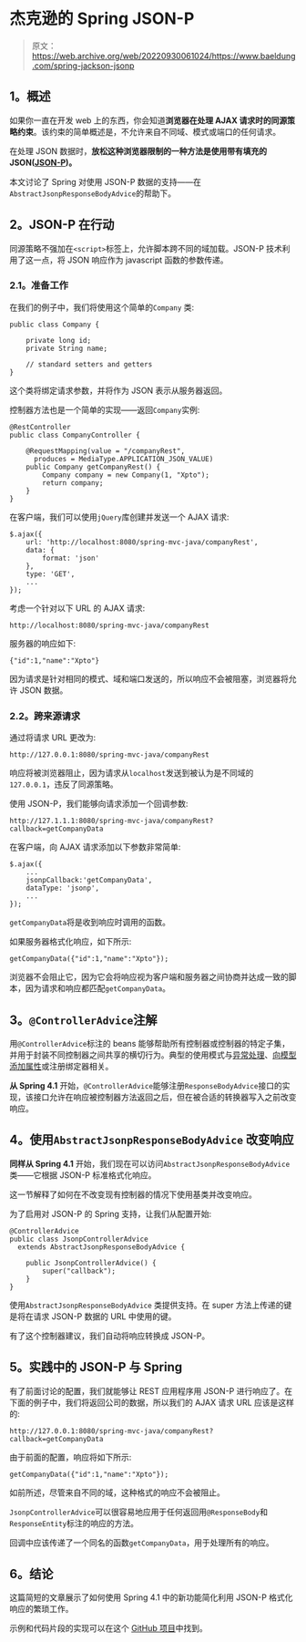 # 杰克逊的 Spring JSON-P

> 原文：<https://web.archive.org/web/20220930061024/https://www.baeldung.com/spring-jackson-jsonp>

## **1。概述**

如果你一直在开发 web 上的东西，你会知道**浏览器在处理 AJAX 请求时的同源策略约束**。该约束的简单概述是，不允许来自不同域、模式或端口的任何请求。

在处理 JSON 数据时，**放松这种浏览器限制的一种方法是使用带有填充的 JSON([JSON-P](https://web.archive.org/web/20220812055347/https://en.wikipedia.org/wiki/JSONP))。**

本文讨论了 Spring 对使用 JSON-P 数据的支持——在`AbstractJsonpResponseBodyAdvice`的帮助下。

## **2。JSON-P 在行动**

同源策略不强加在`<script>`标签上，允许脚本跨不同的域加载。JSON-P 技术利用了这一点，将 JSON 响应作为 javascript 函数的参数传递。

### **2.1。准备工作**

在我们的例子中，我们将使用这个简单的`Company` 类:

```
public class Company {

    private long id;
    private String name;

    // standard setters and getters
} 
```

这个类将绑定请求参数，并将作为 JSON 表示从服务器返回。

控制器方法也是一个简单的实现——返回`Company`实例:

```
@RestController
public class CompanyController {

    @RequestMapping(value = "/companyRest",
      produces = MediaType.APPLICATION_JSON_VALUE)
    public Company getCompanyRest() {
        Company company = new Company(1, "Xpto");
        return company;
    }
}
```

在客户端，我们可以使用`jQuery`库创建并发送一个 AJAX 请求:

```
$.ajax({
    url: 'http://localhost:8080/spring-mvc-java/companyRest',
    data: {
        format: 'json'
    },
    type: 'GET',
    ...
});
```

考虑一个针对以下 URL 的 AJAX 请求:

```
http://localhost:8080/spring-mvc-java/companyRest 
```

服务器的响应如下:

```
{"id":1,"name":"Xpto"}
```

因为请求是针对相同的模式、域和端口发送的，所以响应不会被阻塞，浏览器将允许 JSON 数据。

### **2.2。跨来源请求**

通过将请求 URL 更改为:

```
http://127.0.0.1:8080/spring-mvc-java/companyRest 
```

响应将被浏览器阻止，因为请求从`localhost`发送到被认为是不同域的`127.0.0.1`，违反了同源策略。

使用 JSON-P，我们能够向请求添加一个回调参数:

```
http://127.1.1.1:8080/spring-mvc-java/companyRest?callback=getCompanyData 
```

在客户端，向 AJAX 请求添加以下参数非常简单:

```
$.ajax({
    ...
    jsonpCallback:'getCompanyData',
    dataType: 'jsonp',
    ...
});
```

`getCompanyData`将是收到响应时调用的函数。

如果服务器格式化响应，如下所示:

```
getCompanyData({"id":1,"name":"Xpto"}); 
```

浏览器不会阻止它，因为它会将响应视为客户端和服务器之间协商并达成一致的脚本，因为请求和响应都匹配`getCompanyData`。

## **3。`@ControllerAdvice`注解**

用`@ControllerAdvice`标注的 beans 能够帮助所有控制器或控制器的特定子集，并用于封装不同控制器之间共享的横切行为。典型的使用模式与[异常处理](/web/20220812055347/https://www.baeldung.com/exception-handling-for-rest-with-spring)、[向模型添加属性](/web/20220812055347/https://www.baeldung.com/spring-mvc-and-the-modelattribute-annotation)或注册绑定器相关。

**从 Spring 4.1** 开始，`@ControllerAdvice`能够注册`ResponseBodyAdvice`接口的实现，该接口允许在响应被控制器方法返回之后，但在被合适的转换器写入之前改变响应。

## **4。使用`AbstractJsonpResponseBodyAdvice`** 改变响应

**同样从 Spring 4.1** 开始，我们现在可以访问`AbstractJsonpResponseBodyAdvice`类——它根据 JSON-P 标准格式化响应。

这一节解释了如何在不改变现有控制器的情况下使用基类并改变响应。

为了启用对 JSON-P 的 Spring 支持，让我们从配置开始:

```
@ControllerAdvice
public class JsonpControllerAdvice 
  extends AbstractJsonpResponseBodyAdvice {

    public JsonpControllerAdvice() {
        super("callback");
    }
} 
```

使用`AbstractJsonpResponseBodyAdvice` 类提供支持。在 super 方法上传递的键是将在请求 JSON-P 数据的 URL 中使用的键。

有了这个控制器建议，我们自动将响应转换成 JSON-P。

## **5。实践中的 JSON-P 与 Spring**

有了前面讨论的配置，我们就能够让 REST 应用程序用 JSON-P 进行响应了。在下面的例子中，我们将返回公司的数据，所以我们的 AJAX 请求 URL 应该是这样的:

```
http://127.0.0.1:8080/spring-mvc-java/companyRest?callback=getCompanyData 
```

由于前面的配置，响应将如下所示:

```
getCompanyData({"id":1,"name":"Xpto"});
```

如前所述，尽管来自不同的域，这种格式的响应不会被阻止。

`JsonpControllerAdvice`可以很容易地应用于任何返回用`@ResponseBody`和`ResponseEntity`标注的响应的方法。

回调中应该传递了一个同名的函数`getCompanyData`，用于处理所有的响应。

## **6。结论**

这篇简短的文章展示了如何使用 Spring 4.1 中的新功能简化利用 JSON-P 格式化响应的繁琐工作。

示例和代码片段的实现可以在这个 [GitHub 项目](https://web.archive.org/web/20220812055347/https://github.com/eugenp/tutorials/tree/master/spring-4)中找到。